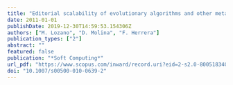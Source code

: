 ```yaml
---
title: "Editorial scalability of evolutionary algorithms and other metaheuristics for large-scale continuous optimization problems"
date: 2011-01-01
publishDate: 2019-12-30T14:59:53.154306Z
authors: ["M. Lozano", "D. Molina", "F. Herrera"]
publication_types: ["2"]
abstract: ""
featured: false
publication: "*Soft Computing*"
url_pdf: "https://www.scopus.com/inward/record.uri?eid=2-s2.0-80051834047&doi=10.1007%2fs00500-010-0639-2&partnerID=40&md5=ccea05b168ae32decb3a92aaba6e6b85"
doi: "10.1007/s00500-010-0639-2"
---
```


